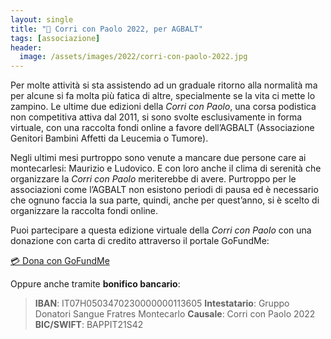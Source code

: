 ```yaml
---
layout: single
title: "🏃 Corri con Paolo 2022, per AGBALT"
tags: [associazione]
header:
  image: /assets/images/2022/corri-con-paolo-2022.jpg
---
```


Per molte attività si sta assistendo ad un graduale ritorno alla normalità ma
per alcune si fa molta più fatica di altre, specialmente se la vita ci mette lo
zampino. Le ultime due edizioni della _Corri con Paolo_, una corsa podistica non
competitiva attiva dal 2011, si sono svolte esclusivamente in forma virtuale,
con una raccolta fondi online a favore dell’AGBALT (Associazione Genitori
Bambini Affetti da Leucemia o Tumore).

Negli ultimi mesi purtroppo sono venute a mancare due persone care ai
montecarlesi: Maurizio e Ludovico. E con loro anche il clima di serenità che
organizzare la _Corri con Paolo_ meriterebbe di avere. Purtroppo per le
associazioni come l’AGBALT non esistono periodi di pausa ed è necessario che
ognuno faccia la sua parte, quindi, anche per quest’anno, si è scelto di
organizzare la raccolta fondi online.

Puoi partecipare a questa edizione virtuale della _Corri con Paolo_ con una
donazione con carta di credito attraverso il portale GoFundMe:

[💳 Dona con GoFundMe](https://www.gofundme.com/f/corri-con-paolo-2022-per-agbalt)

Oppure anche tramite **bonifico bancario**:

> **IBAN**: IT07H0503470230000000113605
> **Intestatario**: Gruppo Donatori Sangue Fratres Montecarlo
> **Causale**: Corri con Paolo 2022
> **BIC/SWIFT**: BAPPIT21S42
